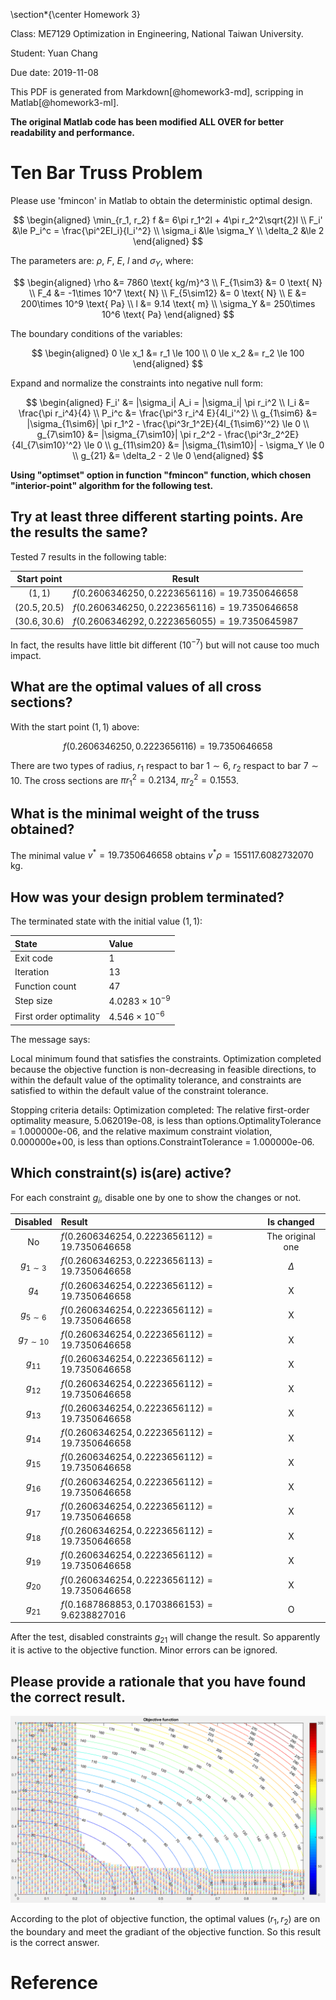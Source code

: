 \section*{\center Homework 3}

Class: ME7129 Optimization in Engineering, National Taiwan University.

Student: Yuan Chang

Due date: 2019-11-08

This PDF is generated from Markdown[@homework3-md], scripping in Matlab[@homework3-ml].

**The original Matlab code has been modified ALL OVER for better readability and performance.**

# Ten Bar Truss Problem

Please use 'fmincon' in Matlab to obtain the deterministic optimal design.

$$
\begin{aligned}
\min_{r_1, r_2} f &= 6\pi r_1^2l + 4\pi r_2^2\sqrt{2}l
\\
F_i' &\le P_i^c = \frac{\pi^2EI_i}{l_i'^2}
\\
\sigma_i &\le \sigma_Y
\\
\delta_2 &\le 2
\end{aligned}
$$

The parameters are: $\rho$, $F$, $E$, $l$ and $\sigma_Y$, where:

$$
\begin{aligned}
\rho &= 7860 \text{ kg/m}^3
\\
F_{1\sim3} &= 0 \text{ N}
\\
F_4 &= -1\times 10^7 \text{ N}
\\
F_{5\sim12} &= 0 \text{ N}
\\
E &= 200\times 10^9 \text{ Pa}
\\
l &= 9.14 \text{ m}
\\
\sigma_Y &= 250\times 10^6 \text{ Pa}
\end{aligned}
$$

The boundary conditions of the variables:

$$
\begin{aligned}
0 \le x_1 &= r_1 \le 100
\\
0 \le x_2 &= r_2 \le 100
\end{aligned}
$$

Expand and normalize the constraints into negative null form:

$$
\begin{aligned}
F_i' &= |\sigma_i| A_i = |\sigma_i| \pi r_i^2
\\
I_i &= \frac{\pi r_i^4}{4}
\\
P_i^c &= \frac{\pi^3 r_i^4 E}{4l_i'^2}
\\
g_{1\sim6} &= |\sigma_{1\sim6}| \pi r_1^2 - \frac{\pi^3r_1^2E}{4l_{1\sim6}'^2} \le 0
\\
g_{7\sim10} &=  |\sigma_{7\sim10}| \pi r_2^2 - \frac{\pi^3r_2^2E}{4l_{7\sim10}'^2} \le 0
\\
g_{11\sim20} &= |\sigma_{1\sim10}| - \sigma_Y \le 0
\\
g_{21} &= \delta_2 - 2 \le 0
\end{aligned}
$$

**Using "optimset" option in function "fmincon" function, which chosen
"interior-point" algorithm for the following test.**

## Try at least three different starting points. Are the results the same?

Tested 7 results in the following table:

| Start point | Result |
|:-----------:|:------:|
| $(1, 1)$ | $f(0.2606346250, 0.2223656116) = 19.7350646658$ |
| $(20.5, 20.5)$ | $f(0.2606346250, 0.2223656116) = 19.7350646658$ |
| $(30.6, 30.6)$ | $f(0.2606346292, 0.2223656055) = 19.7350645987$ |

In fact, the results have little bit different ($10^{-7}$)
but will not cause too much impact.

## What are the optimal values of all cross sections?

With the start point $(1, 1)$ above:

$$f(0.2606346250, 0.2223656116) = 19.7350646658$$

There are two types of radius, $r_1$ respact to bar $1\sim6$, $r_2$ respact to bar $7\sim10$.
The cross sections are $\pi r_1^2 = 0.2134$, $\pi r_2^2 = 0.1553$.

## What is the minimal weight of the truss obtained?

The minimal value $v^* = 19.7350646658$ obtains $v^*\rho = 155117.6082732070$ kg.

## How was your design problem terminated?

The terminated state with the initial value $(1, 1)$:

| State | Value |
|:------|:------|
| Exit code | $1$ |
| Iteration | $13$ |
| Function count | $47$ |
| Step size | $4.0283\times 10^{-9}$ |
| First order optimality | $4.546\times 10^{-6}$ |

The message says:

Local minimum found that satisfies the constraints.
Optimization completed because the objective function is non-decreasing in
feasible directions, to within the default value of the optimality tolerance,
and constraints are satisfied to within the default value of the constraint tolerance.

Stopping criteria details:
Optimization completed: The relative first-order optimality measure, 5.062019e-08,
is less than options.OptimalityTolerance = 1.000000e-06, and the relative maximum constraint
violation, 0.000000e+00, is less than options.ConstraintTolerance = 1.000000e-06.

## Which constraint(s) is(are) active?

For each constraint $g_i$, disable one by one to show the changes or not.

| Disabled | Result | Is changed |
|:--------:|:-------|:----------:|
| No | $f(0.2606346254, 0.2223656112) = 19.7350646658$ | The original one |
| $g_{1\sim3}$ | $f(0.2606346253, 0.2223656113) = 19.7350646658$ | $\Delta$ |
| $g_4$ | $f(0.2606346254, 0.2223656112) = 19.7350646658$ | X |
| $g_{5\sim6}$ | $f(0.2606346254, 0.2223656112) = 19.7350646658$ | X |
| $g_{7\sim10}$ | $f(0.2606346254, 0.2223656112) = 19.7350646658$ | X |
| $g_{11}$ | $f(0.2606346254, 0.2223656112) = 19.7350646658$ | X |
| $g_{12}$ | $f(0.2606346254, 0.2223656112) = 19.7350646658$ | X |
| $g_{13}$ | $f(0.2606346254, 0.2223656112) = 19.7350646658$ | X |
| $g_{14}$ | $f(0.2606346254, 0.2223656112) = 19.7350646658$ | X |
| $g_{15}$ | $f(0.2606346254, 0.2223656112) = 19.7350646658$ | X |
| $g_{16}$ | $f(0.2606346254, 0.2223656112) = 19.7350646658$ | X |
| $g_{17}$ | $f(0.2606346254, 0.2223656112) = 19.7350646658$ | X |
| $g_{18}$ | $f(0.2606346254, 0.2223656112) = 19.7350646658$ | X |
| $g_{19}$ | $f(0.2606346254, 0.2223656112) = 19.7350646658$ | X |
| $g_{20}$ | $f(0.2606346254, 0.2223656112) = 19.7350646658$ | X |
| $g_{21}$ | $f(0.1687868853, 0.1703866153) = 9.6238827016$ | O |

After the test, disabled constraints $g_{21}$ will change the result.
So apparently it is active to the objective function.
Minor errors can be ignored.

## Please provide a rationale that you have found the correct result.

![](img/homework3.png)

According to the plot of objective function, the optimal values $(r_1, r_2)$ are
on the boundary and meet the gradiant of the objective function.
So this result is the correct answer.

# Reference

